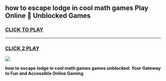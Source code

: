 
## how to escape lodge in cool math games Play Online 👋 Unblocked Games
<h3>
<a href="https://news.freeplayer.one?title=how_to_escape_lodge_in_cool_math_games&ref=17CMG">CLICK TO PLAY</a></h3>
<hr>

<h3>
<a href="https://news.freeplayer.one?title=how_to_escape_lodge_in_cool_math_games&ref=17CMG">CLICK 2 PLAY</a>
  
</h3>

<a href="https://news.freeplayer.one?title=how_to_escape_lodge_in_cool_math_games&ref=17CMG/"><img src="https://clearcache.store/games.png"></a>


**how to escape lodge in cool math games games unblocked: Your Gateway to Fun and Accessible Online Gaming**
